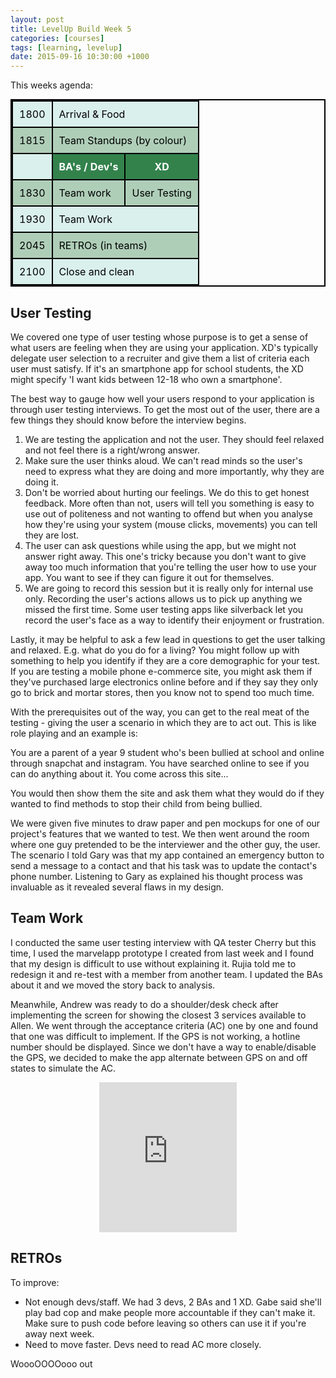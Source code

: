 ```yaml
---
layout: post
title: LevelUp Build Week 5
categories: [courses]
tags: [learning, levelup]
date: 2015-09-16 10:30:00 +1000
---
```

<style>

table{
	margin: 0 auto;
    border-collapse: collapse;
    border-spacing: 0;
    border:2px solid #000000;
}

th{
    background: #33824c;
    color: white;
}

th, td{
    border:2px solid #000000;
    padding: 10px;
}

td{
	color: black;
}

tr:nth-child(even){
	background: #afceb8;
}

tr:nth-child(odd){
	background: #daf0ed;
}
</style>

This weeks agenda:

<table>
	<tr><td>1800</td><td colspan="2">Arrival & Food</td></tr>
	<tr><td>1815</td><td colspan="2">Team Standups (by colour)</td></tr>
	<tr><td></td><th>BA's / Dev's</th><th>XD</th></tr>
	<tr><td>1830</td><td>Team work</td><td>User Testing</td></tr>
	<tr><td>1930</td><td colspan="2">Team Work</td></tr>
	<tr><td>2045</td><td colspan="2">RETROs (in teams)</td></tr>
	<tr><td>2100</td><td colspan="2">Close and clean</td></tr>
</table>

## User Testing

We covered one type of user testing whose purpose is to get a sense of what users are feeling when they are using your application. XD's typically delegate user selection to a recruiter and give them a list of criteria each user must satisfy.  If it's an smartphone app for school students, the XD might specify 'I want kids between 12-18 who own a smartphone'.  

The best way to gauge how well your users respond to your application is through user testing interviews. To get the most out of the user, there are a few things they should know before the interview begins.

1. We are testing the application and not the user. They should feel relaxed and not feel there is a right/wrong answer.  
2. Make sure the user thinks aloud. We can't read minds so the user's need to express what they are doing and more importantly, why they are doing it.  
3. Don't be worried about hurting our feelings. We do this to get honest feedback. More often than not, users will tell you something is easy to use out of politeness and not wanting to offend but when you analyse how they're using your system (mouse clicks, movements) you can tell they are lost.
4. The user can ask questions while using the app, but we might not answer right away.  This one's tricky because you don't want to give away too much information that you're telling the user how to use your app.  You want to see if they can figure it out for themselves. 
5. We are going to record this session but it is really only for internal use only.  Recording the user's actions allows us to pick up anything we missed the first time.  Some user testing apps like silverback let you record the user's face as a way to identify their enjoyment or frustration.

Lastly, it may be helpful to ask a few lead in questions to get the user talking and relaxed.  E.g. what do you do for a living? You might follow up with something to help you identify if they are a core demographic for your test.  If you are testing a mobile phone e-commerce site, you might ask them if they've purchased large electronics online before and if they say they only go to brick and mortar stores, then you know not to spend too much time.

With the prerequisites out of the way, you can get to the real meat of the testing - giving the user a scenario in which they are to act out.  This is like role playing and an example is:

You are a parent of a year 9 student who's been bullied at school and online through snapchat and instagram.  You have searched online to see if you can do anything about it.  You come across this site...

You would then show them the site and ask them what they would do if they wanted to find methods to stop their child from being bullied.  

We were given five minutes to draw paper and pen mockups for one of our project's features that we wanted to test.  We then went around the room where one guy pretended to be the interviewer and the other guy, the user.  The scenario I told Gary was that my app contained an emergency button to send a message to a contact and that his task was to update the contact's phone number.  Listening to Gary as explained his thought process was invaluable as it revealed several flaws in my design.  

## Team Work

I conducted the same user testing interview with QA tester Cherry but this time, I used the marvelapp prototype I created from last week and I found that my design is difficult to use without explaining it.  Rujia told me to redesign it and re-test with a member from another team.  I updated the BAs about it and we moved the story back to analysis.  

Meanwhile, Andrew was ready to do a shoulder/desk check after implementing the screen for showing the closest 3 services available to Allen. We went through the acceptance criteria (AC) one by one and found that one was difficult to implement. If the GPS is not working, a hotline number should be displayed. Since we don't have a way to enable/disable the GPS, we decided to make the app alternate between GPS on and off states to simulate the AC.  

<div style="text-align:center; width:100%"><iframe src="https://marvelapp.com/jccf87?emb=1" width="220" height="240" allowTransparency="true" frameborder="0"></iframe></div>

## RETROs

To improve:

* Not enough devs/staff.  We had 3 devs, 2 BAs and 1 XD.  Gabe said she'll play bad cop and make people more accountable if they can't make it. Make sure to push code before leaving so others can use it if you're away next week.
* Need to move faster. Devs need to read AC more closely.

WoooOOOOooo out